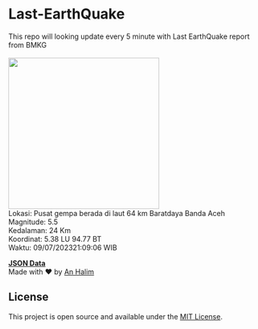 # Last-EarthQuake
This repo will looking update every 5 minute with Last EarthQuake report from BMKG
<br>
<br>
<img src="https://static.bmkg.go.id/20230709210906.mmi.jpg" width="300"/>
<br>
Lokasi: Pusat gempa berada di laut 64 km Baratdaya Banda Aceh <br>
Magnitude: 5.5 <br>
Kedalaman: 24 Km <br>
Koordinat: 5.38 LU 94.77 BT <br>
Waktu: 09/07/202321:09:06 WIB <br>

<a href="./data/data.json">**JSON Data**</a>
<br>
Made with ❤️ by <a href="https://github.com/an-halim">An Halim</a>
## License

This project is open source and available under the [MIT License](LICENSE).
